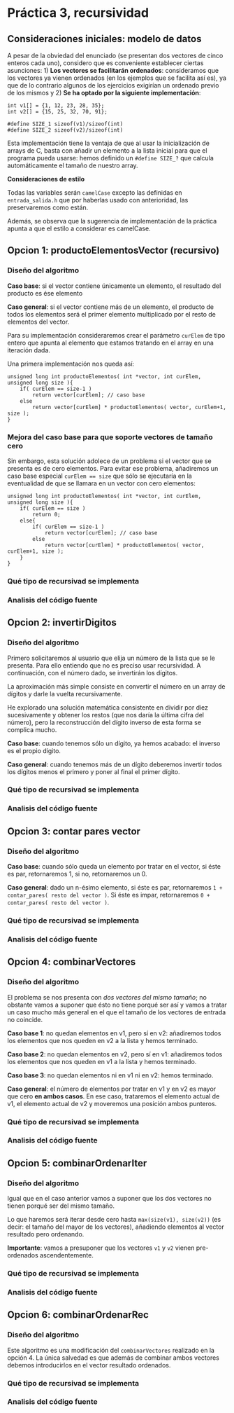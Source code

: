 

# Práctica 3, recursividad

## Consideraciones iniciales: modelo de datos

A pesar de la obviedad del enunciado (se presentan dos vectores de cinco 
enteros cada uno), considero que es conveniente establecer ciertas 
asunciones: 1) **Los vectores se facilitarán ordenados**: consideramos 
que los vectores ya vienen ordenados (en los ejemplos que se facilita 
así es), ya que de lo contrario algunos de los ejercicios exigirían 
un ordenado previo de los mismos y 2) **Se ha optado por la siguiente 
implementación**: 


    int v1[] = {1, 12, 23, 28, 35};
    int v2[] = {15, 25, 32, 70, 91};
    
    #define SIZE_1 sizeof(v1)/sizeof(int)
    #define SIZE_2 sizeof(v2)/sizeof(int)

    
Esta implementación tiene la ventaja de que  al usar la 
inicialización de arrays de C, basta con añadir un elemento 
a la lista inicial para que el programa pueda usarse: 
hemos definido un ```#define SIZE_?``` que calcula 
automáticamente el tamaño de nuestro array.

**Consideraciones de estilo**

Todas las variables serán ```camelCase```
excepto las definidas en ```entrada_salida.h``` 
que por haberlas usado con anterioridad, 
las preservaremos como están. 

Además, se observa que la sugerencia de implementación de la 
práctica apunta a que el estilo a considerar es camelCase. 

## Opcion 1: productoElementosVector (recursivo)

### Diseño del algoritmo

**Caso base**: si el vector contiene únicamente un 
elemento, el resultado del producto es ése elemento

**Caso general**: si el vector contiene más de un 
elemento, el producto de todos los elementos será 
el primer elemento multiplicado por el resto de 
elementos del vector. 

Para su implementación consideraremos crear el parámetro
```curElem``` de tipo entero que apunta al elemento 
que estamos tratando en el array en una iteración 
dada. 

Una primera implementación nos queda así: 

    unsigned long int productoElementos( int *vector, int curElem, unsigned long size ){
        if( curElem == size-1 )
            return vector[curElem]; // caso base
        else
            return vector[curElem] * productoElementos( vector, curElem+1, size );
    }

### Mejora del caso base para que soporte vectores de tamaño cero

Sin embargo, esta solución adolece de un problema 
si el vector que se presenta es de cero elementos. 
Para evitar ese problema, añadiremos un caso base 
especial ```curElem == size``` que sólo se ejecutaría 
en la eventualidad de que se llamara en un vector con 
cero elementos:

    unsigned long int productoElementos( int *vector, int curElem, unsigned long size ){
        if( curElem == size ) 
            return 0;
        else{
            if( curElem == size-1 )
                return vector[curElem]; // caso base
            else
                return vector[curElem] * productoElementos( vector, curElem+1, size );
        }
    }



### Qué tipo de recursivad se implementa

### Analisis del código fuente


## Opcion 2: invertirDigitos

### Diseño del algoritmo

Primero solicitaremos al usuario que elija un número de la lista que se le presenta. 
Para ello entiendo que no es preciso usar recursividad. A continuación, 
con el número dado, se invertirán los dígitos. 

La aproximación más simple consiste en convertir el número en un array de dígitos
y darle la vuelta recursivamente. 

He explorado una solución matemática consistente en dividir por diez sucesivamente
y obtener los restos (que nos daría la última cifra del número), pero la 
reconstrucción del dígito inverso de esta forma se complica mucho. 

**Caso base**: cuando tenemos sólo un dígito, ya hemos acabado: el inverso 
es el propio dígito.

**Caso general**: cuando tenemos más de un dígito deberemos invertir todos los
dígitos menos el primero y poner al final el primer dígito. 




  

### Qué tipo de recursivad se implementa

### Analisis del código fuente



## Opcion 3: contar pares vector

### Diseño del algoritmo

**Caso base**: cuando sólo queda un elemento por tratar en 
el vector, si éste es par, retornaremos 1, si no, retornaremos
un 0. 

**Caso general**: dado un n-ésimo elemento, si éste es par, 
retornaremos ```1 + contar_pares( resto del vector )```. 
Si éste es impar, retornaremos ```0 + contar_pares( resto del vector )```.


  
### Qué tipo de recursivad se implementa

### Analisis del código fuente


## Opcion 4: combinarVectores

### Diseño del algoritmo

El problema se nos presenta con _dos vectores del mismo tamaño_; 
no obstante vamos a suponer que ésto no tiene porqué ser así y 
vamos a tratar un caso mucho más general en el que el tamaño de 
los vectores de entrada no coincide.

**Caso base 1**: no quedan elementos en v1, pero sí en v2: 
añadiremos todos los elementos que nos queden en v2 a la lista
y hemos terminado.

**Caso base 2**: no quedan elementos en v2, pero sí en v1: 
añadiremos todos los elementos que nos queden en v1 a la lista
 y hemos terminado. 

**Caso base 3**: no quedan elementos ni en v1 ni en v2: hemos
terminado.

**Caso general**: el número de elementos por tratar en v1 y en v2 
es mayor que cero **en ambos casos**. En ese caso, trataremos el 
elemento actual de v1, el elemento actual de v2 y moveremos una posición ambos punteros. 



  
### Qué tipo de recursivad se implementa

### Analisis del código fuente
 

## Opcion 5: combinarOrdenarIter

### Diseño del algoritmo

Igual que en el caso anterior vamos a suponer que los dos vectores
no tienen porqué ser del mismo tamaño. 

Lo que haremos será iterar desde cero hasta ```max(size(v1), size(v2))``` (es decir: el tamaño del mayor de los vectores), 
añadiendo elementos al vector resultado pero ordenando. 

**Importante**: vamos a presuponer que los vectores ```v1``` y
```v2``` vienen pre-ordenados ascendentemente.



  
### Qué tipo de recursivad se implementa

### Analisis del código fuente
 

## Opcion 6: combinarOrdenarRec

### Diseño del algoritmo

Este algoritmo es una modificación del ```combinarVectores```
realizado en la opción 4. La única salvedad es que además
de combinar ambos vectores debemos introducirlos en el 
vector resultado ordenados. 


  
### Qué tipo de recursivad se implementa

### Analisis del código fuente
 
 
